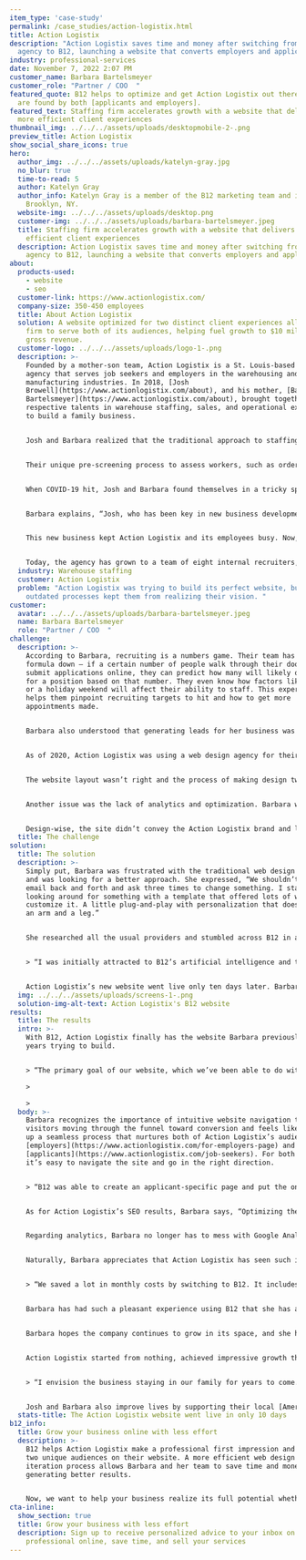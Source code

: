 ```yaml
---
item_type: 'case-study'
permalink: /case_studies/action-logistix.html
title: Action Logistix
description: "Action Logistix saves time and money after switching from a design
  agency to B12, launching a website that converts employers and applicants. "
industry: professional-services
date: November 7, 2022 2:07 PM
customer_name: Barbara Bartelsmeyer
customer_role: "Partner / COO  "
featured_quote: B12 helps to optimize and get Action Logistix out there, so we
  are found by both [applicants and employers].
featured_text: Staffing firm accelerates growth with a website that delivers
  more efficient client experiences
thumbnail_img: ../../../assets/uploads/desktopmobile-2-.png
preview_title: Action Logistix
show_social_share_icons: true
hero:
  author_img: ../../../assets/uploads/katelyn-gray.jpg
  no_blur: true
  time-to-read: 5
  author: Katelyn Gray
  author_info: Katelyn Gray is a member of the B12 marketing team and is based in
    Brooklyn, NY.
  website-img: ../../../assets/uploads/desktop.png
  customer-img: ../../../assets/uploads/barbara-bartelsmeyer.jpeg
  title: Staffing firm accelerates growth with a website that delivers more
    efficient client experiences
  description: Action Logistix saves time and money after switching from a design
    agency to B12, launching a website that converts employers and applicants.
about:
  products-used:
    - website
    - seo
  customer-link: https://www.actionlogistix.com/
  company-size: 350-450 employees
  title: About Action Logistix
  solution: A website optimized for two distinct client experiences allows the
    firm to serve both of its audiences, helping fuel growth to $10 million in
    gross revenue.
  customer-logo: ../../../assets/uploads/logo-1-.png
  description: >-
    Founded by a mother-son team, Action Logistix is a St. Louis-based staffing
    agency that serves job seekers and employers in the ​​warehousing and
    manufacturing industries. In 2018, [Josh
    Browell](https://www.actionlogistix.com/about), and his mother, [Barbara
    Bartelsmeyer](https://www.actionlogistix.com/about), brought together their
    respective talents in warehouse staffing, sales, and operational excellence
    to build a family business.


    Josh and Barbara realized that the traditional approach to staffing had gaps. Based on their own experiences, and looking at other agencies, they knew many operate with a one-size fits all approach that often results in a high volume of less-than-ideal hires. So with Action Logistix, Josh and Barbara wanted to do things differently by focusing solely on warehouse staffing and using a more efficient and meticulous candidate review process. 


    Their unique pre-screening process to assess workers, such as order pullers, assemblers, and forklift operators, helps employers find the highest-caliber employees faster. This method can reduce turnover and improve a company’s productivity while saving employees the time and frustration of attempting a job they aren’t qualified for. Action Logistix’s pre-employment testing eliminates 25-30% of candidates right away, so companies only interview people who are qualified.  


    When COVID-19 hit, Josh and Barbara found themselves in a tricky spot. Their clients were re-evaluating staffing needs, in some cases pausing hiring and shifting priorities. Deemed essential as a key part of the supply chain, Action Logistix luckily didn't need to close, but they had to re-evaluate their business model given how things had changed. That could have meant layoffs to cut costs, but instead, Josh and Barbara made retaining their current recruiting staff and finding new clients a top priority.


    Barbara explains, “Josh, who has been key in new business development, doubled down and brought on 5 new key customers in the supply chain whose \[non-specialized] staffing agencies were at home due to Covid restrictions.” 


    This new business kept Action Logistix and its employees busy. Now, more than two years after the pandemic's start, Action Logistix has successfully scaled when so many other companies couldn’t do the same.


    Today, the agency has grown to a team of eight internal recruiters, three offices, and employs more than 400 warehouse workers across the St. Louis area.  Action Logistix finds warehouse workers for St. Louis area-based national and international distribution and manufacturing facilities for items like commercial refrigeration systems, pet food, alcohol logistics, Italian food production, aerosol and liquid products, pharmaceutical and consumer goods, paint and color coatings for Navy ships and Major League Baseball fields. While the business is only 4.5 years old, its gross revenue has already surpassed an impressive $10 million.
  industry: Warehouse staffing
  customer: Action Logistix
  problem: "Action Logistix was trying to build its perfect website, but slow,
    outdated processes kept them from realizing their vision. "
customer:
  avatar: ../../../assets/uploads/barbara-bartelsmeyer.jpeg
  name: Barbara Bartelsmeyer
  role: "Partner / COO  "
challenge:
  description: >-
    According to Barbara, recruiting is a numbers game. Their team has the
    formula down — if a certain number of people walk through their doors or
    submit applications online, they can predict how many will likely qualify
    for a position based on that number. They even know how factors like weather
    or a holiday weekend will affect their ability to staff. This expertise
    helps them pinpoint recruiting targets to hit and how to get more
    appointments made.  


    Barbara also understood that generating leads for her business was a numbers game. She knew she needed a website that would be discoverable online and drive conversion to fill her pipeline with leads.


    As of 2020, Action Logistix was using a web design agency for their site, which was still a work in progress. The design agency was expensive, had a long ramp-up process, and even after a year and a half of work, didn’t meet Barbara’s expectations. 


    The website layout wasn’t right and the process of making design tweaks and copy changes took days of back-and-forth emails. As a small business owner, Barbara was frustrated with having to allocate time to give feedback and explain edits for seemingly small changes she could have otherwise made herself.


    Another issue was the lack of analytics and optimization. Barbara wanted quick access to Action Logistix’s website traffic and SEO insights in a dashboard instead of receiving infrequent updates. No optimization was built into the site and metrics were spread across third-party tools that seemed unnecessarily costly and complicated.


    Design-wise, the site didn’t convey the Action Logistix brand and looked cluttered. Barbara wanted to communicate professionalism from a visitor’s first second on the site, and knew she needed a clean, simple look that made it easy for both job seekers and employers to find what they were looking for. She thought, *there has to be a less painful way to accomplish this.*
  title: The challenge
solution:
  title: The solution
  description: >-
    Simply put, Barbara was frustrated with the traditional web design process
    and was looking for a better approach. She expressed, “We shouldn’t have to
    email back and forth and ask three times to change something. I started
    looking around for something with a template that offered lots of ways to
    customize it. A little plug-and-play with personalization that doesn’t cost
    an arm and a leg.”


    She researched all the usual providers and stumbled across B12 in a Google search for website builders.


    > “I was initially attracted to B12’s artificial intelligence and the ease-of-use value proposition. I also looked at examples of the work B12 does and I was impressed. Then I put Action Logistix through the 60-second website draft process, which I loved. I wanted some changes made, but I loved the look of it. So, then I made contact with \[B12 salesperson] Dan, who’s amazing. He sent me examples of optimization growth that other B12 customers had seen, and I was convinced.” 


    Action Logistix’s new website went live only ten days later. Barbara worked with the B12 team on multiple rounds of iteration to get the site exactly how she wanted it, and she was impressed by how easy they were to work with and how fast and accurately they made the edits she requested. “The process is so cool. Submitting feedback, being able to talk with the team, and seeing them implement quickly is great.”
  img: ../../../assets/uploads/screens-1-.png
  solution-img-alt-text: Action Logistix's B12 website
results:
  title: The results
  intro: >-
    With B12, Action Logistix finally has the website Barbara previously spent
    years trying to build. 


    > “The primary goal of our website, which we’ve been able to do with B12, is to look professional, uncluttered and with our messages easily identified. When an employer is looking to hire a warehouse staffing agency, they'll do their due diligence online, so our site needs to show who we are and what we’re about. First, we have to be found on search engines, then it has to make the person say ‘wow!’”

    >

    >
  body: >-
    Barbara recognizes the importance of intuitive website navigation to keep
    visitors moving through the funnel toward conversion and feels like B12 set
    up a seamless process that nurtures both of Action Logistix’s audiences —
    [employers](https://www.actionlogistix.com/for-employers-page) and
    [applicants](https://www.actionlogistix.com/job-seekers). For both groups,
    it’s easy to navigate the site and go in the right direction.


    > “B12 was able to create an applicant-specific page and put the online application portal right on our site so it’s easy to find and we can now generate applicants through it. Employers go through a separate funnel on our website, and we reach out to them. B12 helps to optimize and get Action Logistix out there, so we are found by both groups.”


    As for Action Logistix’s SEO results, Barbara says, “Optimizing the website has worked quite well. The blog shows that we are the knowledge leaders in our space and has helped with search engines. When you search “warehouse staffing st. louis” in Google, we pop right up on the first page. That has helped us find employers.”


    Regarding analytics, Barbara no longer has to mess with Google Analytics, their continual changes,  or wait to receive a report from her website provider. Instead, she can easily check her website traffic and SEO performance in B12’s dashboard.   


    Naturally, Barbara appreciates that Action Logistix has seen such impressive results after only a couple of years with B12 and that they’re paying less than they previously did for their website.


    > “We saved a lot in monthly costs by switching to B12. It includes secure website hosting, so we didn’t have to buy that from GoDaddy. We aren’t charged extra for optimization tools anymore. We aren’t overcharged for redesigning, because I can go in and make changes myself, and it’s as simple as working in a Word document. If I need help, I’ll email the B12 team and within 24 hours, boom, it’s done perfectly.  B12 has an amazing team of people who just make it so easy.


    Barbara has had such a pleasant experience using B12 that she has actually launched a second website on the platform: [Action Delivers,](https://www.actiondelivers.com/) a specialized delivery service partner.


    Barbara hopes the company continues to grow in its space, and she has her eye on several employers in the area who could benefit from the company’s services. She’ll continue doing everything she can to make her business discoverable and valuable to potential clients when they’re ready to consider a new staffing agency. 


    Action Logistix started from nothing, achieved impressive growth through the leadership of a mother-son team, and will continue to stay in the family.


    > “I envision the business staying in our family for years to come. We’ll continue to mentor our people and help them grow. Our goal is to improve the lives of as many people as we can possibly touch. And if we can do that as a family-owned business, it’s a success.”


    Josh and Barbara also improve lives by supporting their local [American Cancer Society](https://www.cancer.org/) chapter. The family got involved in raising money for cancer research following Josh’s wife Jodi’s diagnosis of stage 2 breast cancer. Now cancer free for over ten years, Jodi and the entire family are sponsors of American Cancer’s Making Strides Against Breast Cancer. They created their own team, the J Walkers, which has raised more than $115,000.
  stats-title: The Action Logistix website went live in only 10 days
b12_info:
  title: Grow your business online with less effort
  description: >-
    B12 helps Action Logistix make a professional first impression and convert
    two unique audiences on their website. A more efficient web design and
    iteration process allows Barbara and her team to save time and money while
    generating better results.


    Now, we want to help your business realize its full potential whether your goal is to update your web design, reach more clients, or sell your services online. [Book a consultation today](https://calendly.com/b12-consultations/b12-consultations) to learn how B12 makes it easy to look professional online, engage your contacts, and grow your business.
cta-inline:
  show_section: true
  title: Grow your business with less effort
  description: Sign up to receive personalized advice to your inbox on how to look
    professional online, save time, and sell your services
---
```

